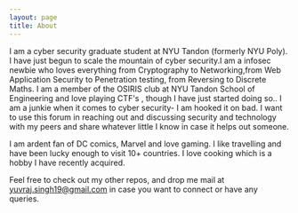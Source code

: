 ```yaml
---
layout: page
title: About
---
```


<p class="message">
  I am a cyber security graduate student at NYU Tandon (formerly NYU Poly). 
  I have just begun to scale the mountain of cyber security.I am a infosec newbie who loves everything from Cryptography to Networking,from Web Application Security to Penetration testing, from Reversing to Discrete Maths. I am a member of the OSIRIS club at NYU Tandon School of Engineering and love playing CTF's , though I have just started doing so.. I am a junkie when it comes to cyber security- I am hooked it on bad. I want to use this forum in reaching out and discussing security and technology with my peers and share whatever little I know in case it helps out someone.
  
  I am ardent fan of DC comics, Marvel and love gaming. I like travelling and have been lucky enough to visit 10+ countries. I love cooking which is a hobby I have recently acquired. 

  Feel free to check out my other repos, and drop me mail at yuvraj.singh19@gmail.com in case you want to connect or have any queries.

</p>


